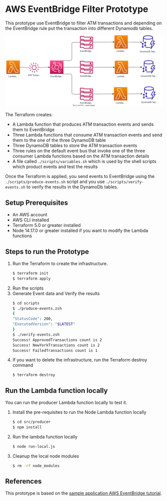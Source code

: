 # AWS EventBridge Filter Prototype


This prototype use EventBridge to filter ATM transactions and depending on the EventBridge rule put the transaction into different Dynamodb tables.  

![Alt text](docs/images/architecture.svg)

The Terraform creates:
- A Lambda function that produces ATM transaction events and sends them to EventBridge
- Three Lambda functions that consume ATM transaction events and send them to the one of the three DynamoDB table
- Three DynamoDB tables to store the ATM transaction events
- Three rules on the default event bus that invoke one of the three consumer Lambda functions based on the ATM transaction details
- A file called `./scripts/variables.sh` which is used by the shell scripts which product events and test the results



Once the Terraform is applied, you send events to EventBridge using the `./scripts/produce-events.sh` script and you use   `./scripts/verify-events.sh` to verify the results in the DynamoDb tables.  

## Setup Prerequisites

- An AWS account 
- AWS CLI installed
- Terraform 5.0 or greater installed
- Node 14.17.0 or greater installed if you want to modify the Lambda functions


## Steps to run the Prototype

1. Run the Terraform to create the infrastructure.
    ``` bash
    $ terraform init
    $ terraform apply
    ```
2. Run the scripts 
3. Generate Event data and Verify the results
    ``` bash
    $ cd scripts
    $ ./produce-events.zsh
    {
    "StatusCode": 200,
    "ExecutedVersion": "$LATEST"
    }
    $ ./verify-events.zsh 
    Success! ApprovedTransactions count is 2
    Success! NewYorkTransactions count is 2
    Success! FailedTransactions count is 1
    ```
4. If you want to delete the infrastructure, run the Terraform destroy command
    ``` bash
    $ terraform destroy
    ```

## Run the Lambda function locally
You can run the producer Lambda function locally to test it.  

1. Install the pre-requisites to run the Node Lambda function locally
    ``` bash
    $ cd src/producer
    $ npm install
    ```
2. Run the lambda function locally
    ``` bash
    $ node run-local.js
    ```

3. Cleanup the local node modules
    ``` bash
    $ rm -rf node_modules
    ```


## References

This prototype is based on the [sample application AWS EventBridge tutorial](https://docs.aws.amazon.com/eventbridge/latest/userguide/eb-tutorial-get-started.html).